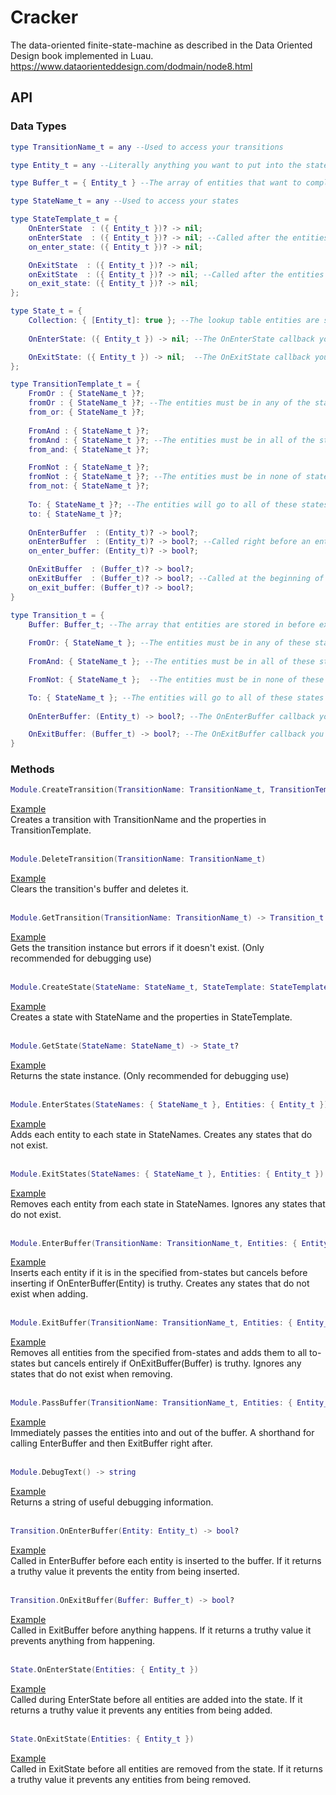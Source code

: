 # Cracker
The data-oriented finite-state-machine as described in the Data Oriented Design book implemented in Luau. https://www.dataorienteddesign.com/dodmain/node8.html

## API

### Data Types
```lua
type TransitionName_t = any --Used to access your transitions
```

```lua
type Entity_t = any --Literally anything you want to put into the state machine
```

```lua
type Buffer_t = { Entity_t } --The array of entities that want to complete the transition
```

```lua
type StateName_t = any --Used to access your states
```

```lua
type StateTemplate_t = {    
    OnEnterState  : ({ Entity_t })? -> nil; 
    onEnterState  : ({ Entity_t })? -> nil; --Called after the entities that are already in the state have been filtered out and the rest are ready to enter the state. (Many different allowed versions to accomodate common casings)
    on_enter_state: ({ Entity_t })? -> nil;

    OnExitState  : ({ Entity_t })? -> nil;
    onExitState  : ({ Entity_t })? -> nil; --Called after the entities that are not in the state have been filtered out and the rest are ready to exit the state (Many different allowed versions to accomodate common casings)
    on_exit_state: ({ Entity_t })? -> nil;
};
```

```lua
type State_t = {
    Collection: { [Entity_t]: true }; --The lookup table entities are stored in
    
    OnEnterState: ({ Entity_t }) -> nil; --The OnEnterState callback you optionally defined

    OnExitState: ({ Entity_t }) -> nil;  --The OnExitState callback you optionally defined
};
```

```lua
type TransitionTemplate_t = {
    FromOr : { StateName_t }?;
    fromOr : { StateName_t }?; --The entities must be in any of the states in this array to be allowed to enter the buffer. If empty it will be ignored (Allowing many different versions to accomodate common casings)
    from_or: { StateName_t }?;
    
    FromAnd : { StateName_t }?;
    fromAnd : { StateName_t }?; --The entities must be in all of the states in this array to be allowed to enter the buffer . If empty it will be ignored(Allowing many different versions to accomodate common casings)
    from_and: { StateName_t }?;

    FromNot : { StateName_t }?;
    fromNot : { StateName_t }?; --The entities must be in none of states in this array to be allowed to enter the buffer. If empty it will be ignored (Allowing many different versions to accomodate common casings)
    from_not: { StateName_t }?;
    
    To: { StateName_t }?; --The entities will go to all of these states when they exit the buffer (Allowing many different versions to accomodate common casings)
    to: { StateName_t }?;
    
    OnEnterBuffer  : (Entity_t)? -> bool?;
    onEnterBuffer  : (Entity_t)? -> bool?; --Called right before an entity enters the buffer, if it returns a truthy value the entity will not be inserted into the buffer (Allowing many different versions to accomodate common casings)
    on_enter_buffer: (Entity_t)? -> bool?;

    OnExitBuffer  : (Buffer_t)? -> bool?;
    onExitBuffer  : (Buffer_t)? -> bool?; --Called at the beginning of ExitBuffer, if it returns a truthy value it returns early and nothing happens to the buffer or entities (Allowing many different versions to accomodate common casings)
    on_exit_buffer: (Buffer_t)? -> bool?;
}
```

```lua
type Transition_t = {
    Buffer: Buffer_t; --The array that entities are stored in before exiting their old states and entering their new ones
    
    FromOr: { StateName_t }; --The entities must be in any of these states to be allowed to enter the buffer
    
    FromAnd: { StateName_t }; --The entities must be in all of these states to be allowed to enter the buffer. If empty it will be ignored

    FromNot: { StateName_t };  --The entities must be in none of these states to be allowed to enter the buffer. If empty it will be ignored

    To: { StateName_t }; --The entities will go to all of these states when they exit the buffer. If empty it will be ignored
    
    OnEnterBuffer: (Entity_t) -> bool?; --The OnEnterBuffer callback you optionally defined

    OnExitBuffer: (Buffer_t) -> bool?; --The OnExitBuffer callback you optionally defined
}
```

### Methods
```lua
Module.CreateTransition(TransitionName: TransitionName_t, TransitionTemplate: Template_t)
```
[Example](./Documentation/CreateTransition.md)<br />
Creates a transition with TransitionName and the properties in TransitionTemplate.
<br /><br />

```lua
Module.DeleteTransition(TransitionName: TransitionName_t)
```
[Example](./Documentation/DeleteTransition.md)<br />
Clears the transition's buffer and deletes it.
<br /><br />

```lua
Module.GetTransition(TransitionName: TransitionName_t) -> Transition_t
```
[Example](./Documentation/GetTransition.md)<br />
Gets the transition instance but errors if it doesn't exist. (Only recommended for debugging use)
<br /><br />

```lua
Module.CreateState(StateName: StateName_t, StateTemplate: StateTemplate_t?)
```
[Example](./Documentation/CreateState.md)<br />
Creates a state with StateName and the properties in StateTemplate.
<br /><br />

```lua
Module.GetState(StateName: StateName_t) -> State_t?
```
[Example](./Documentation/GetState.md)<br />
Returns the state instance. (Only recommended for debugging use)
<br /><br />

```lua
Module.EnterStates(StateNames: { StateName_t }, Entities: { Entity_t })
```
[Example](./Documentation/EnterStates.md)<br />
Adds each entity to each state in StateNames. Creates any states that do not exist.
<br /><br />

```lua
Module.ExitStates(StateNames: { StateName_t }, Entities: { Entity_t })
```
[Example](./Documentation/ExitStates.md)<br />
Removes each entity from each state in StateNames. Ignores any states that do not exist.
<br /><br />

```lua
Module.EnterBuffer(TransitionName: TransitionName_t, Entities: { Entity_t })
```
[Example](./Documentation/EnterBuffer.md)<br />
Inserts each entity if it is in the specified from-states but cancels before inserting if OnEnterBuffer(Entity) is truthy. Creates any states that do not exist when adding.
<br /><br />

```lua
Module.ExitBuffer(TransitionName: TransitionName_t, Entities: { Entity_t })
```
[Example](./Documentation/ExitBuffer.md)<br />
Removes all entities from the specified from-states and adds them to all to-states but cancels entirely if OnExitBuffer(Buffer) is truthy. Ignores any states that do not exist when removing.
<br /><br />

```lua
Module.PassBuffer(TransitionName: TransitionName_t, Entities: { Entity_t })
```
[Example](./Documentation/PassBuffer.md)<br />
Immediately passes the entities into and out of the buffer. A shorthand for calling EnterBuffer and then ExitBuffer right after.
<br /><br />

```lua
Module.DebugText() -> string
```
[Example](./Documentation/DebugText.md)<br />
Returns a string of useful debugging information.
<br /><br />

```lua
Transition.OnEnterBuffer(Entity: Entity_t) -> bool?
```
[Example](./Documentation/OnEnterBuffer.md)<br />
Called in EnterBuffer before each entity is inserted to the buffer. If it returns a truthy value it prevents the entity from being inserted.
<br /><br />

```lua
Transition.OnExitBuffer(Buffer: Buffer_t) -> bool?
```
[Example](./Documentation/OnExitBuffer.md)<br />
Called in ExitBuffer before anything happens. If it returns a truthy value it prevents anything from happening.
<br /><br />

```lua
State.OnEnterState(Entities: { Entity_t })
```
[Example](./Documentation/OnEnterState.md)<br />
Called during EnterState before all entities are added into the state. If it returns a truthy value it prevents any entities from being added.
<br /><br />

```lua
State.OnExitState(Entities: { Entity_t })
```
[Example](./Documentation/OnExitState.md)<br />
Called in ExitState before all entities are removed from the state. If it returns a truthy value it prevents any entities from being removed.
<br /><br />